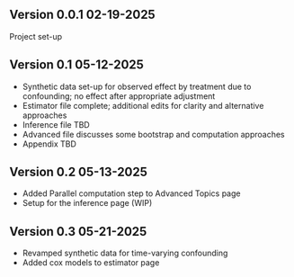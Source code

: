 ## Version 0.0.1 02-19-2025  

Project set-up

## Version 0.1 05-12-2025  

  - Synthetic data set-up for observed effect by treatment due to confounding; no effect after appropriate adjustment
  - Estimator file complete; additional edits for clarity and alternative approaches
  - Inference file TBD
  - Advanced file discusses some bootstrap and computation approaches
  - Appendix TBD
  
## Version 0.2 05-13-2025
  
  - Added Parallel computation step to Advanced Topics page
  - Setup for the inference page (WIP)
  
## Version 0.3 05-21-2025

  - Revamped synthetic data for time-varying confounding
  - Added cox models to estimator page
  